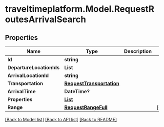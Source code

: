 # traveltimeplatform.Model.RequestRoutesArrivalSearch
## Properties

Name | Type | Description | Notes
------------ | ------------- | ------------- | -------------
**Id** | **string** |  | 
**DepartureLocationIds** | **List<string>** |  | 
**ArrivalLocationId** | **string** |  | 
**Transportation** | [**RequestTransportation**](RequestTransportation.md) |  | 
**ArrivalTime** | **DateTime?** |  | 
**Properties** | [**List<RequestRoutesProperty>**](RequestRoutesProperty.md) |  | 
**Range** | [**RequestRangeFull**](RequestRangeFull.md) |  | [optional] 

[[Back to Model list]](../README.md#documentation-for-models) [[Back to API list]](../README.md#documentation-for-api-endpoints) [[Back to README]](../README.md)

